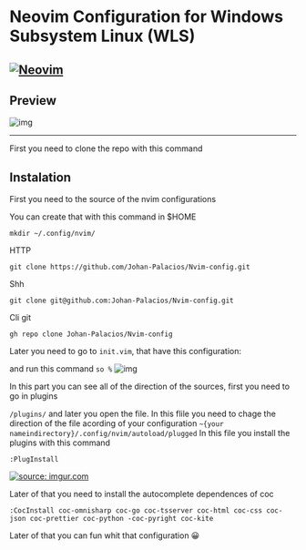 # Neovim Configuration  for Windows Subsystem Linux (WLS)
[![Neovim](https://raw.githubusercontent.com/neovim/neovim.github.io/master/logos/neovim-logo-300x87.png)](https://neovim.io)
------------

## Preview


![img](https://i.imgur.com/i4pZ1ps.png)

------------


First you need to clone the repo with this command
## Instalation

First you need to the source of the nvim configurations

You can create that with this command in $HOME

`mkdir ~/.config/nvim/`

HTTP

`git clone https://github.com/Johan-Palacios/Nvim-config.git`

Shh

`git clone git@github.com:Johan-Palacios/Nvim-config.git`

Cli git

`gh repo clone Johan-Palacios/Nvim-config`

Later you need to go to `init.vim`, that have this configuration:

and run this command `so %`
![img](https://i.imgur.com/LBmN9BU.png)

In this part you can see all of the direction of the sources, first you need to go in plugins 

`/plugins/` and later you open the file. In this flile you need to chage the direction of the file acording of your configuration
`~{your nameindirectory}/.config/nvim/autoload/plugged`
In this file you install the plugins with this command

`:PlugInstall`

<a href="https://imgur.com/tfJNdUq"><img src="https://i.imgur.com/tfJNdUq.gif" title="source: imgur.com" /></a>


Later of that you need to install the autocomplete dependences of coc

`:CocInstall coc-omnisharp coc-go coc-tsserver coc-html coc-css coc-json coc-prettier coc-python -coc-pyright coc-kite`

Later of that you can fun whit that configuration 😀

